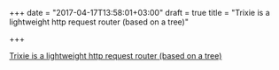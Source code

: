 +++
date = "2017-04-17T13:58:01+03:00"
draft = true
title = "Trixie is a lightweight http request router (based on a tree)"

+++

<p><a href="https://github.com/donutloop/trixie">Trixie is a lightweight http request router (based on a tree)</a></p>